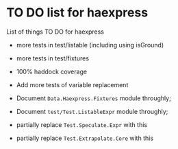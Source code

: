 TO DO list for haexpress
========================

List of things TO DO for haexpress

* more tests in test/listable (including using isGround)

* more tests in test/fixtures

* 100% haddock coverage

* Add more tests of variable replacement

* Document `Data.Haexpress.Fixtures` module throughly;

* Document `test/Test.ListableExpr` module throughly;

* partially replace `Test.Speculate.Expr` with this

* partially replace `Test.Extrapolate.Core` with this
